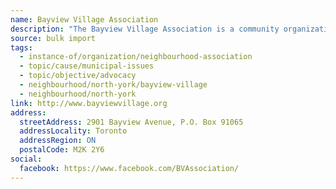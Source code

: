 ```yaml
---
name: Bayview Village Association
description: "The Bayview Village Association is a community organization located in North York, Ontario, focusing on enhancing neighborhood engagement and safety. It offers various events, activities, and resources for residents, including municipal government affairs updates and community safety information."
source: bulk import
tags:
  - instance-of/organization/neighbourhood-association
  - topic/cause/municipal-issues
  - topic/objective/advocacy
  - neighbourhood/north-york/bayview-village
  - neighbourhood/north-york
link: http://www.bayviewvillage.org
address:
  streetAddress: 2901 Bayview Avenue, P.O. Box 91065
  addressLocality: Toronto
  addressRegion: ON
  postalCode: M2K 2Y6
social:
  facebook: https://www.facebook.com/BVAssociation/
---
```


<!-- Community added via bulk import -->
